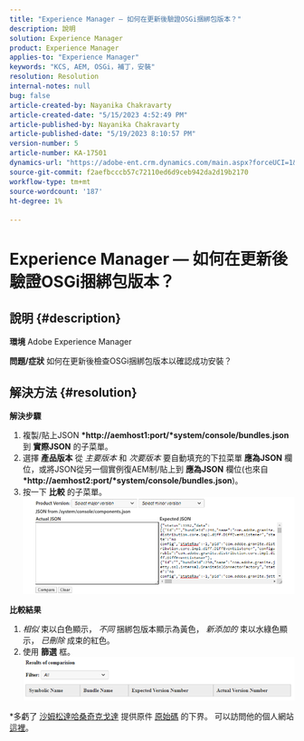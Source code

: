 ```yaml
---
title: "Experience Manager — 如何在更新後驗證OSGi捆綁包版本？"
description: 說明
solution: Experience Manager
product: Experience Manager
applies-to: "Experience Manager"
keywords: "KCS, AEM, OSGi，補丁，安裝"
resolution: Resolution
internal-notes: null
bug: false
article-created-by: Nayanika Chakravarty
article-created-date: "5/15/2023 4:52:49 PM"
article-published-by: Nayanika Chakravarty
article-published-date: "5/19/2023 8:10:57 PM"
version-number: 5
article-number: KA-17501
dynamics-url: "https://adobe-ent.crm.dynamics.com/main.aspx?forceUCI=1&pagetype=entityrecord&etn=knowledgearticle&id=99e8afe9-40f3-ed11-8848-6045bd006149"
source-git-commit: f2aefbcccb57c72110ed6d9ceb942da2d19b2170
workflow-type: tm+mt
source-wordcount: '187'
ht-degree: 1%

---
```


# Experience Manager — 如何在更新後驗證OSGi捆綁包版本？

## 說明 {#description}

<b>環境</b>
Adobe Experience Manager


<b>問題/症狀</b>
如何在更新後檢查OSGi捆綁包版本以確認成功安裝？


## 解決方法 {#resolution}

<b>解決步驟</b>
1. 複製/貼上JSON <b>*http://aemhost1:port/*system/console/bundles.json</b> 到 <b>實際JSON</b> 的子菜單。
2. 選擇 <b>產品版本</b> 從 *主要版本* 和 *次要版本* 要自動填充的下拉菜單 <b>應為JSON</b> 欄位，或將JSON從另一個實例復AEM制/貼上到 <b>應為JSON</b> 欄位(也來自 <b>*http://aemhost2:port/*system/console/bundles.json</b>)。
3. 按一下 <b>比較</b> 的子菜單。\
   ![](assets/293f65c9-7cf6-ed11-8848-6045bd006a22.png)


<b>比較結果</b>

1. *相似* 束以白色顯示， *不同* 捆綁包版本顯示為黃色， *新添加的* 束以水綠色顯示， *已刪除* 成束的紅色。
2. 使用 <b>篩選</b> 框。\
   ![](assets/2b3e87e1-7cf6-ed11-8848-6045bd006a22.png)


\*多虧了 [沙姆松達哈桑奇克戈達](https://www.linkedin.com/in/sham-sundar-hassan-chikkegowda-6b03a517) 提供原件 [原始碼](https://github.com/Schikkeg/schikkeg.github.io/blob/master/tools/coi.html) 的下界。 可以訪問他的個人網站 [這裡](https://www.aemstuff.com/)。
